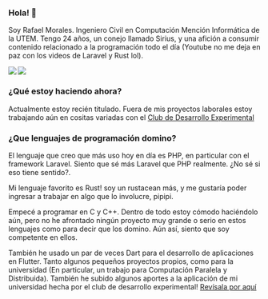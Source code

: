 ### Hola! 👋

Soy Rafael Morales. Ingeniero Civil en Computación Mención Informática de la UTEM.
Tengo 24 años, un conejo llamado Sirius, y una afición a consumir contenido relacionado a la programación todo el día (Youtube no me deja en paz con los videos de Laravel y Rust lol).

  <img align="left" src="https://github-readme-stats.vercel.app/api?username=RafaelMoralesV&show_icons=true&theme=catppuccin_mocha" />
  <img align="center" src="https://github-readme-stats.vercel.app/api/top-langs/?username=RafaelMoralesV&layout=compact&theme=catppuccin_mocha&langs_count=8&hide=TeX,Jupyter%20Notebook" />

### ¿Qué estoy haciendo ahora?

Actualmente estoy recién titulado. Fuera de mis proyectos laborales estoy trabajando aún en cositas variadas con el [Club de Desarrollo Experimental](github.com/exdevutem)

### ¿Que lenguajes de programación domino?

El lenguaje que creo que más uso hoy en día es PHP, en particular con el framework Laravel. Siento que sé más Laravel que PHP realmente. ¿No sé si eso tiene sentido?.

Mi lenguaje favorito es Rust! soy un rustacean más, y me gustaría poder ingresar a trabajar en algo que lo involucre, pipipi.

Empecé a programar en C y C++. Dentro de todo estoy cómodo haciéndolo aún, pero no he afrontado ningún proyecto muy grande o serio en estos lenguajes como para decir que los domino. Aún así, siento que soy competente en ellos.

También he usado un par de veces Dart para el desarrollo de aplicaciones en Flutter. Tanto algunos pequeños proyectos propios, como para la universidad (En particular, un trabajo para Computación Paralela y Distribuida). También he subido algunos aportes a la aplicación de mi universidad hecha por el club de desarrollo experimental! [Revísala por aquí](https://github.com/exdevutem/mi-utem)
